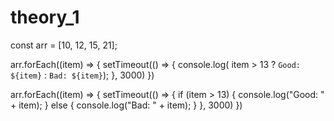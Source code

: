 # theory_1

const arr = [10, 12, 15, 21];

arr.forEach((item) => {
    setTimeout(() => {
        console.log( item > 13 ? `Good: ${item}` : `Bad: ${item}`);
    }, 3000)
})

arr.forEach((item) => {
    setTimeout(() => {
        if (item > 13) {
            console.log("Good: " + item);
        } else {
            console.log("Bad: " + item);
        }
    }, 3000)
})
